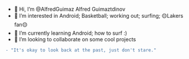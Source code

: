 - 👋 Hi, I’m @AlfredGuimaz Alfred Guimaztdinov
- 👀 I’m interested in Android; Basketball; working out; surfing; 🟡Lakers fan🟡
- 🌱 I’m currently learning Android; how to surf :)
- 💞️ I’m looking to collaborate on some cool projects
```diff
- "It's okay to look back at the past, just don't stare."

